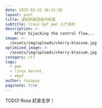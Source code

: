 ```yaml
---
date: 2025-03-21 10:21:56
layout: post
title: 虚拟机题但是内核版
subtitle: linux bpf pwn 入门浅析
description: >-
    After hijacking the control flow...
image: >-
  /assets/img/uploads/cherry-blossom.jpg
optimized_image: >-
  /assets/img/uploads/cherry-blossom.jpg
category: ctf
tags:
  - pwn
  - linux kernel
  - ebpf
author: rosayxy
paginate: true
---
```

TODO! Rosa 赶紧去学！  
